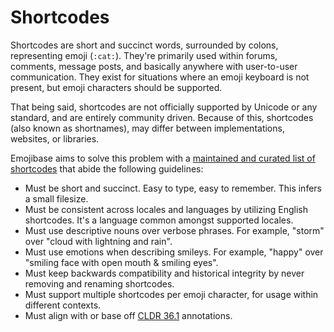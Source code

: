 # Shortcodes

Shortcodes are short and succinct words, surrounded by colons, representing emoji (`:cat:`). They're
primarily used within forums, comments, message posts, and basically anywhere with user-to-user
communication. They exist for situations where an emoji keyboard is not present, but emoji
characters should be supported.

That being said, shortcodes are not officially supported by Unicode or any standard, and are
entirely community driven. Because of this, shortcodes (also known as shortnames), may differ
between implementations, websites, or libraries.

Emojibase aims to solve this problem with a
[maintained and curated list of shortcodes](https://github.com/milesj/emojibase/blob/master/packages/generator/src/resources/shortcodes.ts)
that abide the following guidelines:

- Must be short and succinct. Easy to type, easy to remember. This infers a small filesize.
- Must be consistent across locales and languages by utilizing English shortcodes. It's a language
  common amongst supported locales.
- Must use descriptive nouns over verbose phrases. For example, "storm" over "cloud with lightning
  and rain".
- Must use emotions when describing smileys. For example, "happy" over "smiling face with open mouth
  & smiling eyes".
- Must keep backwards compatibility and historical integrity by never removing and renaming
  shortcodes.
- Must support multiple shortcodes per emoji character, for usage within different contexts.
- Must align with or base off [CLDR 36.1](http://cldr.unicode.org/index/downloads/cldr-36)
  annotations.
